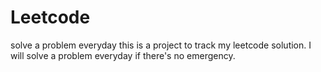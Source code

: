# Leetcode
solve a problem everyday
this is a project to track my leetcode solution. I will solve a problem everyday if there's no emergency.

